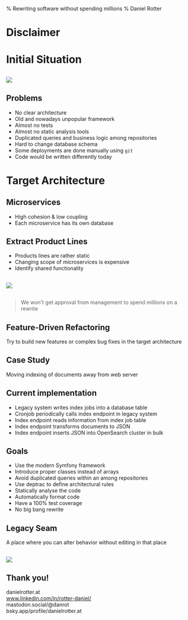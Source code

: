 % Rewriting software without spending millions
% Daniel Rotter

# Disclaimer

# Initial Situation

##

![](diagrams/initial-situation.mmd.svg)

## Problems

- No clear architecture
- Old and nowadays unpopular framework
- Almost no tests
- Almost no static analysis tools
- Duplicated queries and business logic among repositories
- Hard to change database schema
- Some deployments are done manually using `git`
- Code would be written differently today

# Target Architecture

## Microservices

- High cohesion & low coupling
- Each microservice has its own database

## Extract Product Lines

- Products lines are rather static
- Changing scope of microservices is expensive
- Identify shared functionality

##

![](diagrams/target-architecture.mmd.svg)

##

> We won't get approval from management to spend millions on a rewrite

## Feature-Driven Refactoring

Try to build new features or complex bug fixes in the target architecture

## Case Study

Moving indexing of documents away from web server

## Current implementation

- Legacy system writes index jobs into a database table
- Cronjob periodically calls index endpoint in legacy system
- Index endpoint reads information from index job table
- Index endpoint transforms documents to JSON
- Index endpoint inserts JSON into OpenSearch cluster in bulk

## Goals

- Use the modern Symfony framework
- Introduce proper classes instead of arrays
- Avoid duplicated queries within an among repositories
- Use deptrac to define architectural rules
- Statically analyse the code
- Automatically format code
- Have a 100% test coverage
- No big bang rewrite

## Legacy Seam

A place where you can alter behavior without editing in that place

##

![](diagrams/legacy-seam.mmd.svg)

## Thank you!

danielrotter.at  
www.linkedin.com/in/rotter-daniel/  
mastodon.social/@danrot  
bsky.app/profile/danielrotter.at  
